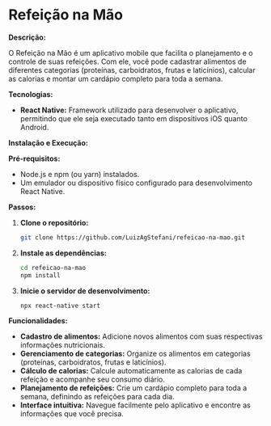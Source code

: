 # Refeição na Mão

**Descrição:**

O Refeição na Mão é um aplicativo mobile que facilita o planejamento e o controle de suas refeições. Com ele, você pode cadastrar alimentos de diferentes categorias (proteínas, carboidratos, frutas e laticínios), calcular as calorias e montar um cardápio completo para toda a semana.

**Tecnologias:**

- **React Native:** Framework utilizado para desenvolver o aplicativo, permitindo que ele seja executado tanto em dispositivos iOS quanto Android.

**Instalação e Execução:**

**Pré-requisitos:**

- Node.js e npm (ou yarn) instalados.
- Um emulador ou dispositivo físico configurado para desenvolvimento React Native.

**Passos:**

1. **Clone o repositório:**
   ```bash
   git clone https://github.com/LuizAgStefani/refeicao-na-mao.git
   ```
2. **Instale as dependências:**
   ```bash
   cd refeicao-na-mao
   npm install
   ```
3. **Inicie o servidor de desenvolvimento:**
   ```bash
   npx react-native start
   ```

**Funcionalidades:**

- **Cadastro de alimentos:** Adicione novos alimentos com suas respectivas informações nutricionais.
- **Gerenciamento de categorias:** Organize os alimentos em categorias (proteínas, carboidratos, frutas e laticínios).
- **Cálculo de calorias:** Calcule automaticamente as calorias de cada refeição e acompanhe seu consumo diário.
- **Planejamento de refeições:** Crie um cardápio completo para toda a semana, definindo as refeições para cada dia.
- **Interface intuitiva:** Navegue facilmente pelo aplicativo e encontre as informações que você precisa.
